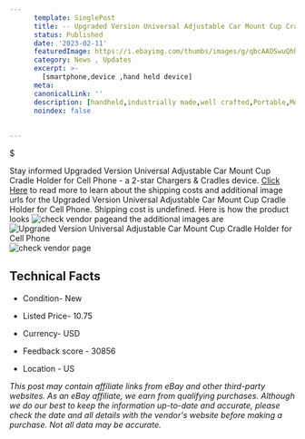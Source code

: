 ```yaml
---
      template: SinglePost
      title: -- Upgraded Version Universal Adjustable Car Mount Cup Cradle Holder for Cell Phone
      status: Published
      date: '2023-02-11'
      featuredImage: https://i.ebayimg.com/thumbs/images/g/qbcAAOSwuQhh3p46/s-l225.jpg
      category: News , Updates
      excerpt: >-
        [smartphone,device ,hand held device]
      meta:
      canonicalLink: ''
      description: [handheld,industrially made,well crafted,Portable,Mobile,Compact,Convenient,Lightweight,Maneuverable,Man-portable,Miniature,Carriable,Hand-held,Light,Holdable,Transportable,Mobile device,Pocket-sized,On-the-go,Wireless,Cordless,Compact size,Convenient size, smartphone,device ,hand held device]
      noindex: false
      
        
---
```

$

Stay informed Upgraded Version Universal Adjustable Car Mount Cup Cradle Holder for Cell Phone - a 2-star Chargers & Cradles device. [Click Here](https://www.ebay.com/itm/275106770298?hash=item400da42d7a%3Ag%3AqbcAAOSwuQhh3p46&mkevt=1&mkcid=1&mkrid=711-53200-19255-0&campid=%253CePNCampaignId%253E&customid=%253CreferenceId%253E&toolid=10049) to read more to learn about the shipping costs and additional image urls for the Upgraded Version Universal Adjustable Car Mount Cup Cradle Holder for Cell Phone. Shipping cost is undefined. Here is how the product looks ![check vendor page](https://i.ebayimg.com/thumbs/images/g/qbcAAOSwuQhh3p46/s-l225.jpg)and the additional images are![Upgraded Version Universal Adjustable Car Mount Cup Cradle Holder for Cell Phone](https://i.ebayimg.com/images/g/qbcAAOSwuQhh3p46/s-l1200.jpg)![check vendor page](https://origin-galleryplus.ebayimg.com/ws/web/275106770298_2_0_1/225x225.jpg,https://origin-galleryplus.ebayimg.com/ws/web/275106770298_3_0_1/225x225.jpg,https://origin-galleryplus.ebayimg.com/ws/web/275106770298_4_0_1/225x225.jpg,https://origin-galleryplus.ebayimg.com/ws/web/275106770298_5_0_1/225x225.jpg,https://origin-galleryplus.ebayimg.com/ws/web/275106770298_6_0_1/225x225.jpg,https://origin-galleryplus.ebayimg.com/ws/web/275106770298_7_0_1/225x225.jpg,https://origin-galleryplus.ebayimg.com/ws/web/275106770298_8_0_1/225x225.jpg,https://origin-galleryplus.ebayimg.com/ws/web/275106770298_9_0_1/225x225.jpg,https://origin-galleryplus.ebayimg.com/ws/web/275106770298_10_0_1/225x225.jpg,https://origin-galleryplus.ebayimg.com/ws/web/275106770298_11_0_1/225x225.jpg)



 ## Technical Facts 



     
      

 - Condition- New 


      

 - Listed Price- 10.75 


      

 - Currency- USD 


      

 - Feedback score - 30856 


      

 - Location - US 


      
      

 *_This post may contain affiliate links from eBay and other third-party websites. As an eBay affiliate, we earn from qualifying purchases. Although we do our best to keep the information up-to-date and accurate, please check the date and all details with the vendor's website before making a purchase. Not all data may be accurate._*






